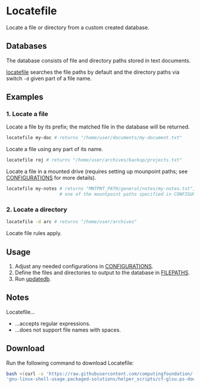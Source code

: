 
# Locatefile

Locate a file or directory from a custom created database.

## Databases

The database consists of file and directory paths stored in text documents.

[locatefile](locatefile) searches the file paths by default and the directory paths via switch `-d` given part of a file name.

## Examples

### 1. Locate a file

Locate a file by its prefix; the matched file in the database will be returned.

```bash
locatefile my-doc # returns "/home/user/documents/my-document.txt"
```

Locate a file using any part of its name.

```bash
locatefile roj # returns "/home/user/archives/backup/projects.txt"
```

Locate a file in a mounted drive (requires setting up mounpoint paths; see [CONFIGURATIONS](CONFIGURATIONS) for more details).

```bash
locatefile my-notes # returns "MNTPNT_PATH/general/notes/my-notes.txt", where "MNTPNT_PATH" is
                    # one of the mountpoint paths specified in CONFIGURATIONS
```

### 2. Locate a directory

```bash
locatefile -d arc # returns "/home/user/archives"
```

Locate file rules apply.

## Usage

1. Adjust any needed configurations in [CONFIGURATIONS](CONFIGURATIONS).
2. Define the files and directories to output to the database in [FILEPATHS](FILEPATHS).
3. Run [updatedb](updatedb).

## Notes

Locatefile...

* ...accepts regular expressions.
* ...does not support file names with spaces.

## Download

Run the following command to download Locatefile:

```bash
bash <(curl -s 'https://raw.githubusercontent.com/computingfoundation/'\
'gnu-linux-shell-usage.packaged-solutions/helper_scripts/cf-glsu.ps-download-locatefile.sh')
```

